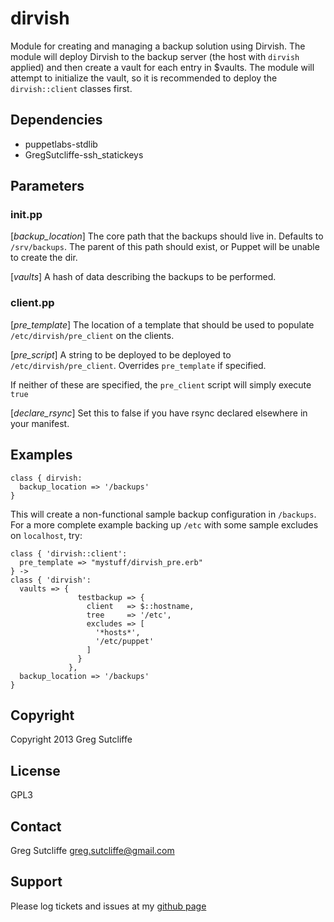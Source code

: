 # dirvish

Module for creating and managing a backup solution using Dirvish. The module will
deploy Dirvish to the backup server (the host with `dirvish` applied) and then create
a vault for each entry in $vaults. The module will attempt to initialize the vault,
so it is recommended to deploy the `dirvish::client` classes first.

## Dependencies

* puppetlabs-stdlib
* GregSutcliffe-ssh\_statickeys

## Parameters

### init.pp
[*backup_location*]
The core path that the backups should live in. Defaults to `/srv/backups`. The
parent of this path should exist, or Puppet will be unable to create the dir.

[*vaults*]
A hash of data describing the backups to be performed.

### client.pp
[*pre_template*]
The location of a template that should be used to populate `/etc/dirvish/pre_client`
on the clients.

[*pre_script*]
A string to be deployed to be deployed to `/etc/dirvish/pre_client`. Overrides
`pre_template` if specified.

If neither of these are specified, the `pre_client` script will simply execute `true`

[*declare_rsync*]
Set this to false if you have rsync declared elsewhere in your manifest.

Examples
--------

    class { dirvish:
      backup_location => '/backups'
    }

This will create a non-functional sample backup configuration in `/backups`. For a
more complete example backing up `/etc` with some sample excludes on `localhost`, try:

    class { 'dirvish::client':
      pre_template => "mystuff/dirvish_pre.erb"
    } ->
    class { 'dirvish':
      vaults => {
                   testbackup => {
                     client   => $::hostname,
                     tree     => '/etc',
                     excludes => [
                       '*hosts*',
                       '/etc/puppet'
                     ]
                   }
                 },
      backup_location => '/backups'
    }

Copyright
---------

Copyright 2013 Greg Sutcliffe

License
-------

GPL3

Contact
-------

Greg Sutcliffe <greg.sutcliffe@gmail.com>

Support
-------

Please log tickets and issues at my [github page](https://github.com/GregSutcliffe/puppet-dirvish)
